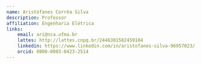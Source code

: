 ```yaml
---
name: Aristófanes Corrêa Silva
description: Professor
affiliation: Engenharia Elétrica
links:
	email: ari@nca.ufma.br
	lattes: http://lattes.cnpq.br/2446301582459104
	linkedin: https://www.linkedin.com/in/aristofanes-silva-96957023/
	orcid: 0000-0003-0423-2514
---
```


